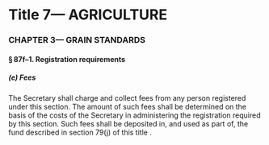 
# Title 7— AGRICULTURE
### CHAPTER 3— GRAIN STANDARDS
#### § 87f–1. Registration requirements
##### (e) Fees

The Secretary shall charge and collect fees from any person registered under this section. The amount of such fees shall be determined on the basis of the costs of the Secretary in administering the registration required by this section. Such fees shall be deposited in, and used as part of, the fund described in section 79(j) of this title .

